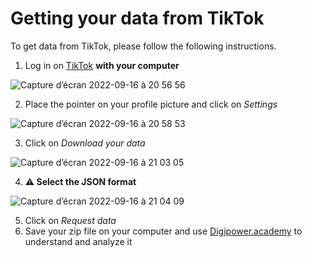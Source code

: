 # Getting your data from TikTok
To get data from TikTok, please follow the following instructions.

1. Log in on [TikTok](https://www.tiktok.com) **with your computer**

![Capture d’écran 2022-09-16 à 20 56 56](https://user-images.githubusercontent.com/81250365/190711600-c9a0634f-d614-4d71-aa24-ffaa63a44cb1.png)

2. Place the pointer on your profile picture and click on *Settings*

![Capture d’écran 2022-09-16 à 20 58 53](https://user-images.githubusercontent.com/81250365/190712152-1bf99f90-830c-49cc-abda-9c07b794269d.png)

3. Click on *Download your data*

![Capture d’écran 2022-09-16 à 21 03 05](https://user-images.githubusercontent.com/81250365/190712611-a8daf3b0-3821-46c1-822a-758978268059.png)

4. **⚠️ Select the JSON format**

![Capture d’écran 2022-09-16 à 21 04 09](https://user-images.githubusercontent.com/81250365/190712794-44fed8bf-0700-458a-ab6a-42e5ffe75e1c.png)

5. Click on *Request data*
6. Save your zip file on your computer and use [Digipower.academy](https://digipower.academy) to understand and analyze it



